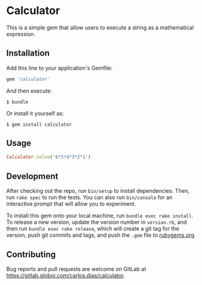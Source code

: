 # Calculator

This is a simple gem that allow users to execute a string as a mathematical expression.

## Installation

Add this line to your application's Gemfile:

```ruby
gem 'calculator'
```

And then execute:

    $ bundle

Or install it yourself as:

    $ gem install calculator

## Usage

```ruby
Calculator.solve('6*5*4*3*2*1')
```

## Development

After checking out the repo, run `bin/setup` to install dependencies. Then, run `rake spec` to run the tests. You can also run `bin/console` for an interactive prompt that will allow you to experiment.

To install this gem onto your local machine, run `bundle exec rake install`. To release a new version, update the version number in `version.rb`, and then run `bundle exec rake release`, which will create a git tag for the version, push git commits and tags, and push the `.gem` file to [rubygems.org](https://rubygems.org).

## Contributing

Bug reports and pull requests are welcome on GitLab at https://gitlab.globoi.com/carlos.dias/calculator.

